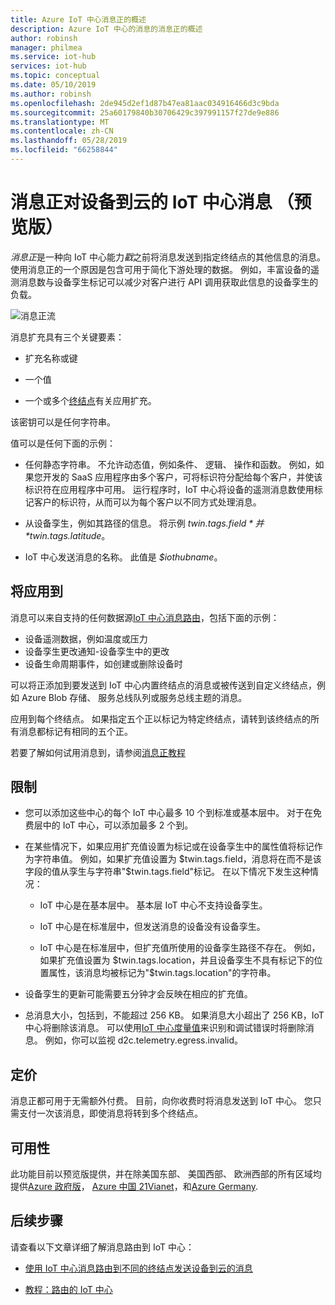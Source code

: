 ```yaml
---
title: Azure IoT 中心消息正的概述
description: Azure IoT 中心的消息的消息正的概述
author: robinsh
manager: philmea
ms.service: iot-hub
services: iot-hub
ms.topic: conceptual
ms.date: 05/10/2019
ms.author: robinsh
ms.openlocfilehash: 2de945d2ef1d87b47ea81aac034916466d3c9bda
ms.sourcegitcommit: 25a60179840b30706429c397991157f27de9e886
ms.translationtype: MT
ms.contentlocale: zh-CN
ms.lasthandoff: 05/28/2019
ms.locfileid: "66258844"
---
```

# <a name="message-enrichments-for-device-to-cloud-iot-hub-messages-preview"></a>消息正对设备到云的 IoT 中心消息 （预览版）

*消息正*是一种向 IoT 中心能力*戳*之前将消息发送到指定终结点的其他信息的消息。 使用消息正的一个原因是包含可用于简化下游处理的数据。 例如，丰富设备的遥测消息数与设备孪生标记可以减少对客户进行 API 调用获取此信息的设备孪生的负载。

![消息正流](./media/iot-hub-message-enrichments-overview/message-enrichments-flow.png)

消息扩充具有三个关键要素：

* 扩充名称或键

* 一个值

* 一个或多个[终结点](iot-hub-devguide-endpoints.md)有关应用扩充。

该密钥可以是任何字符串。

值可以是任何下面的示例：

* 任何静态字符串。 不允许动态值，例如条件、 逻辑、 操作和函数。 例如，如果您开发的 SaaS 应用程序由多个客户，可将标识符分配给每个客户，并使该标识符在应用程序中可用。 运行程序时，IoT 中心将设备的遥测消息数使用标记客户的标识符，从而可以为每个客户以不同方式处理消息。

* 从设备孪生，例如其路径的信息。 将示例 *$twin.tags.field*并 *$twin.tags.latitude*。

* IoT 中心发送消息的名称。 此值是 *$iothubname*。

## <a name="applying-enrichments"></a>将应用到

消息可以来自支持的任何数据源[IoT 中心消息路由](iot-hub-devguide-messages-d2c.md)，包括下面的示例：

* 设备遥测数据，例如温度或压力
* 设备孪生更改通知-设备孪生中的更改
* 设备生命周期事件，如创建或删除设备时

可以将正添加到要发送到 IoT 中心内置终结点的消息或被传送到自定义终结点，例如 Azure Blob 存储、 服务总线队列或服务总线主题的消息。

应用到每个终结点。 如果指定五个正以标记为特定终结点，请转到该终结点的所有消息都标记有相同的五个正。

若要了解如何试用消息到，请参阅[消息正教程](tutorial-message-enrichments.md)

## <a name="limitations"></a>限制

* 您可以添加这些中心的每个 IoT 中心最多 10 个到标准或基本层中。 对于在免费层中的 IoT 中心，可以添加最多 2 个到。

* 在某些情况下，如果应用扩充值设置为标记或在设备孪生中的属性值将标记作为字符串值。 例如，如果扩充值设置为 $twin.tags.field，消息将在而不是该字段的值从孪生与字符串"$twin.tags.field"标记。 在以下情况下发生这种情况：

   * IoT 中心是在基本层中。 基本层 IoT 中心不支持设备孪生。

   * IoT 中心是在标准层中，但发送消息的设备没有设备孪生。

   * IoT 中心是在标准层中，但扩充值所使用的设备孪生路径不存在。 例如，如果扩充值设置为 $twin.tags.location，并且设备孪生不具有标记下的位置属性，该消息均被标记为"$twin.tags.location"的字符串。 

* 设备孪生的更新可能需要五分钟才会反映在相应的扩充值。

* 总消息大小，包括到，不能超过 256 KB。 如果消息大小超出了 256 KB，IoT 中心将删除该消息。 可以使用[IoT 中心度量值](iot-hub-metrics.md)来识别和调试错误时将删除消息。 例如，你可以监视 d2c.telemetry.egress.invalid。

## <a name="pricing"></a>定价

消息正都可用于无需额外付费。 目前，向你收费时将消息发送到 IoT 中心。 您只需支付一次该消息，即使消息将转到多个终结点。

## <a name="availability"></a>可用性

此功能目前以预览版提供，并在除美国东部、 美国西部、 欧洲西部的所有区域均提供[Azure 政府版](/azure-government/documentation-government-welcome.md)， [Azure 中国 21Vianet](/azure/china/china-welcome.md)，和[Azure Germany](https://azure.microsoft.com/global-infrastructure/germany/).

## <a name="next-steps"></a>后续步骤

请查看以下文章详细了解消息路由到 IoT 中心：

* [使用 IoT 中心消息路由到不同的终结点发送设备到云的消息](iot-hub-devguide-messages-d2c.md)

* [教程：路由的 IoT 中心](tutorial-routing.md)